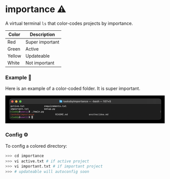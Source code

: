 # importance ⚠️

A virtual terminal ```ls``` that color-codes projects by importance.

| Color	      | Description		|
| ----------- | ---------------	|
| Red	      | Super important	|
| Green       | Active			|
| Yellow	  | Updateable		|
| White		  | Not important	|

### Example 🎨

Here is an example of a color-coded folder. It is super important.

![Here is an example of an important tab](https://github.com/VladUsatii/importance/blob/main/demo.png?raw=true)


### Config ⚙️

To config a colored directory:

```bash
>>> cd importance
>>> vi active.txt # if active project
>>> vi important.txt # if important project
>>> # updateable will autoconfig soon
```
